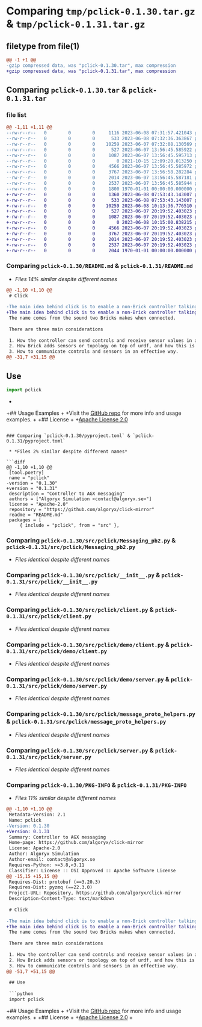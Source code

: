 # Comparing `tmp/pclick-0.1.30.tar.gz` & `tmp/pclick-0.1.31.tar.gz`

## filetype from file(1)

```diff
@@ -1 +1 @@
-gzip compressed data, was "pclick-0.1.30.tar", max compression
+gzip compressed data, was "pclick-0.1.31.tar", max compression
```

## Comparing `pclick-0.1.30.tar` & `pclick-0.1.31.tar`

### file list

```diff
@@ -1,11 +1,11 @@
--rw-r--r--   0        0        0     1116 2023-06-08 07:31:57.421043 pclick-0.1.30/README.md
--rw-r--r--   0        0        0      533 2023-06-08 07:32:36.363867 pclick-0.1.30/pyproject.toml
--rw-r--r--   0        0        0    10259 2023-06-07 07:32:08.130569 pclick-0.1.30/src/pclick/Messaging_pb2.py
--rw-r--r--   0        0        0      527 2023-06-07 13:56:45.585922 pclick-0.1.30/src/pclick/__init__.py
--rw-r--r--   0        0        0     1087 2023-06-07 13:56:45.595713 pclick-0.1.30/src/pclick/client.py
--rw-r--r--   0        0        0        0 2021-10-15 12:09:20.013250 pclick-0.1.30/src/pclick/demo/__init__.py
--rw-r--r--   0        0        0     4566 2023-06-07 13:56:45.585972 pclick-0.1.30/src/pclick/demo/client.py
--rw-r--r--   0        0        0     3767 2023-06-07 13:56:58.282284 pclick-0.1.30/src/pclick/demo/server.py
--rw-r--r--   0        0        0     2014 2023-06-07 13:56:45.587181 pclick-0.1.30/src/pclick/message_proto_helpers.py
--rw-r--r--   0        0        0     2537 2023-06-07 13:56:45.585944 pclick-0.1.30/src/pclick/server.py
--rw-r--r--   0        0        0     1800 1970-01-01 00:00:00.000000 pclick-0.1.30/PKG-INFO
+-rw-r--r--   0        0        0     1360 2023-06-08 07:53:43.143007 pclick-0.1.31/README.md
+-rw-r--r--   0        0        0      533 2023-06-08 07:53:43.143007 pclick-0.1.31/pyproject.toml
+-rw-r--r--   0        0        0    10259 2023-06-08 10:13:36.776510 pclick-0.1.31/src/pclick/Messaging_pb2.py
+-rw-r--r--   0        0        0      527 2023-06-07 20:19:52.403023 pclick-0.1.31/src/pclick/__init__.py
+-rw-r--r--   0        0        0     1087 2023-06-07 20:19:52.403023 pclick-0.1.31/src/pclick/client.py
+-rw-r--r--   0        0        0        0 2023-06-08 10:15:00.838215 pclick-0.1.31/src/pclick/demo/__init__.py
+-rw-r--r--   0        0        0     4566 2023-06-07 20:19:52.403023 pclick-0.1.31/src/pclick/demo/client.py
+-rw-r--r--   0        0        0     3767 2023-06-07 20:19:52.403023 pclick-0.1.31/src/pclick/demo/server.py
+-rw-r--r--   0        0        0     2014 2023-06-07 20:19:52.403023 pclick-0.1.31/src/pclick/message_proto_helpers.py
+-rw-r--r--   0        0        0     2537 2023-06-07 20:19:52.403023 pclick-0.1.31/src/pclick/server.py
+-rw-r--r--   0        0        0     2044 1970-01-01 00:00:00.000000 pclick-0.1.31/PKG-INFO
```

### Comparing `pclick-0.1.30/README.md` & `pclick-0.1.31/README.md`

 * *Files 14% similar despite different names*

```diff
@@ -1,10 +1,10 @@
 # Click
 
-The main idea behind click is to enable a non-Brick controller talking to a Brick enabled AGX Simulation in way configurable by Brick.
+The main idea behind click is to enable a non-Brick controller talking to a Brick enabled [AGX](https://www.algoryx.se/agx-dynamics/) Simulation in a way configurable by Brick.
 The name comes from the sound two Bricks makes when connected.
 
 There are three main considerations
 
 1. How the controller can send controls and receive sensor values in a similar fashion regardless of environment, ie real or sim.
 2. How Brick adds sensors or topology on top of urdf, and how this is communicated to the controller.
 3. How to communicate controls and sensors in an effective way.
@@ -31,7 +31,15 @@
 ```
 
 ## Use
 
 ```python
 import pclick
 ```
+
+## Usage Examples
+
+Visit the [GitHub repo](https://github.com/algoryx/click-mirror) for more info and usage examples.
+
+## License
+
+[Apache License 2.0](https://github.com/algoryx/click-mirror/LICENSE)
```

### Comparing `pclick-0.1.30/pyproject.toml` & `pclick-0.1.31/pyproject.toml`

 * *Files 2% similar despite different names*

```diff
@@ -1,10 +1,10 @@
 [tool.poetry]
 name = "pclick"
-version = "0.1.30"
+version = "0.1.31"
 description = "Controller to AGX messaging"
 authors = ["Algoryx Simulation <contact@algoryx.se>"]
 license = "Apache-2.0"
 repository = "https://github.com/algoryx/click-mirror"
 readme = "README.md"
 packages = [
     { include = "pclick", from = "src" },
```

### Comparing `pclick-0.1.30/src/pclick/Messaging_pb2.py` & `pclick-0.1.31/src/pclick/Messaging_pb2.py`

 * *Files identical despite different names*

### Comparing `pclick-0.1.30/src/pclick/__init__.py` & `pclick-0.1.31/src/pclick/__init__.py`

 * *Files identical despite different names*

### Comparing `pclick-0.1.30/src/pclick/client.py` & `pclick-0.1.31/src/pclick/client.py`

 * *Files identical despite different names*

### Comparing `pclick-0.1.30/src/pclick/demo/client.py` & `pclick-0.1.31/src/pclick/demo/client.py`

 * *Files identical despite different names*

### Comparing `pclick-0.1.30/src/pclick/demo/server.py` & `pclick-0.1.31/src/pclick/demo/server.py`

 * *Files identical despite different names*

### Comparing `pclick-0.1.30/src/pclick/message_proto_helpers.py` & `pclick-0.1.31/src/pclick/message_proto_helpers.py`

 * *Files identical despite different names*

### Comparing `pclick-0.1.30/src/pclick/server.py` & `pclick-0.1.31/src/pclick/server.py`

 * *Files identical despite different names*

### Comparing `pclick-0.1.30/PKG-INFO` & `pclick-0.1.31/PKG-INFO`

 * *Files 11% similar despite different names*

```diff
@@ -1,10 +1,10 @@
 Metadata-Version: 2.1
 Name: pclick
-Version: 0.1.30
+Version: 0.1.31
 Summary: Controller to AGX messaging
 Home-page: https://github.com/algoryx/click-mirror
 License: Apache-2.0
 Author: Algoryx Simulation
 Author-email: contact@algoryx.se
 Requires-Python: >=3.8,<3.11
 Classifier: License :: OSI Approved :: Apache Software License
@@ -15,15 +15,15 @@
 Requires-Dist: protobuf (==3.20.3)
 Requires-Dist: pyzmq (==22.3.0)
 Project-URL: Repository, https://github.com/algoryx/click-mirror
 Description-Content-Type: text/markdown
 
 # Click
 
-The main idea behind click is to enable a non-Brick controller talking to a Brick enabled AGX Simulation in way configurable by Brick.
+The main idea behind click is to enable a non-Brick controller talking to a Brick enabled [AGX](https://www.algoryx.se/agx-dynamics/) Simulation in a way configurable by Brick.
 The name comes from the sound two Bricks makes when connected.
 
 There are three main considerations
 
 1. How the controller can send controls and receive sensor values in a similar fashion regardless of environment, ie real or sim.
 2. How Brick adds sensors or topology on top of urdf, and how this is communicated to the controller.
 3. How to communicate controls and sensors in an effective way.
@@ -51,7 +51,15 @@
 
 ## Use
 
 ```python
 import pclick
 ```
 
+## Usage Examples
+
+Visit the [GitHub repo](https://github.com/algoryx/click-mirror) for more info and usage examples.
+
+## License
+
+[Apache License 2.0](https://github.com/algoryx/click-mirror/LICENSE)
+
```

